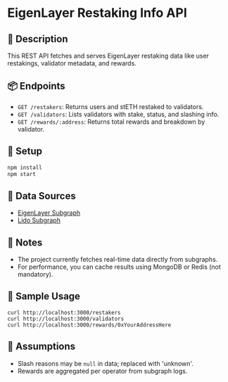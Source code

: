 # EigenLayer Restaking Info API

## 🚀 Description
This REST API fetches and serves EigenLayer restaking data like user restakings, validator metadata, and rewards.

## 📦 Endpoints
- `GET /restakers`: Returns users and stETH restaked to validators.
- `GET /validators`: Lists validators with stake, status, and slashing info.
- `GET /rewards/:address`: Returns total rewards and breakdown by validator.

## 🔧 Setup
```bash
npm install
npm start
```

## 📡 Data Sources
- [EigenLayer Subgraph](https://thegraph.com/)
- [Lido Subgraph](https://thegraph.com/)

## 📁 Notes
- The project currently fetches real-time data directly from subgraphs.
- For performance, you can cache results using MongoDB or Redis (not mandatory).

## 🧪 Sample Usage
```
curl http://localhost:3000/restakers
curl http://localhost:3000/validators
curl http://localhost:3000/rewards/0xYourAddressHere
```

## 🧠 Assumptions
- Slash reasons may be `null` in data; replaced with 'unknown'.
- Rewards are aggregated per operator from subgraph logs.